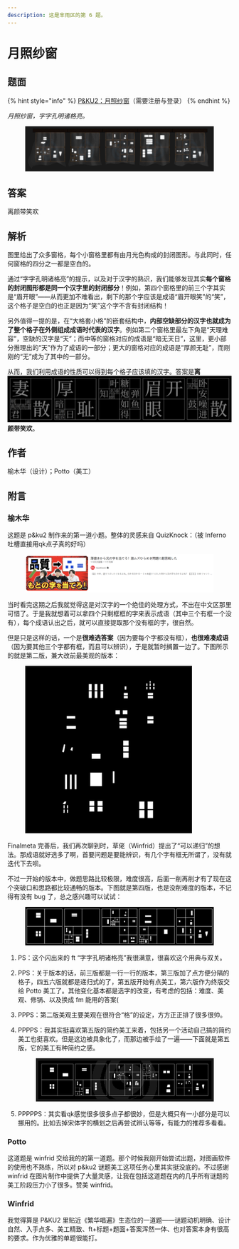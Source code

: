 ```yaml
---
description: 这是芈雨区的第 6 题。
---
```


# 月照纱窗

## 题面

{% hint style="info" %}
[P\&KU2：月照纱窗](https://pnku2.pkupuzzle.art/#/game/miyu/prob\_06)（需要注册与登录）
{% endhint %}

_月照纱窗，字字孔明诸格亮。_

<figure><img src="../../../.gitbook/assets/image (151).png" alt=""><figcaption></figcaption></figure>

## 答案

离颜带笑欢

## 解析

图里给出了众多窗格，每个小窗格里都有由月光色构成的封闭图形。与此同时，任何窗格的四分之一都是空白的。

通过“字字孔明诸格亮”的提示，以及对于汉字的熟识，我们能够发现其实**每个窗格的封闭图形都是同一个汉字里的封闭部分**！例如，第四个窗格里的前三个字其实是“眉开眼”——从而更加不难看出，剩下的那个字应该是成语“眉开眼笑”的“笑”，这个格子是空白的也正是因为“笑”这个字不含有封闭结构！

另外值得一提的是，在“大格套小格”的嵌套结构中，**内部空缺部分的汉字也就成为了整个格子在外侧组成成语时代表的汉字**。例如第二个窗格里最左下角是“天理难容”，空缺的汉字是“天”；而中等的窗格对应的成语是“暗无天日”，这里，更小部分推理出的“天”作为了成语的一部分；更大的窗格对应的成语是“厚颜无耻”，而刚刚的“无”成为了其中的一部分。

从而，我们利用成语的性质可以得到每个格子应该填的汉字。答案是**离**![](../../../.gitbook/assets/image-20230112114612586.png)**颜带笑欢**。



## 作者

榆木华（设计）；Potto（美工）

## 附言

### 榆木华

这题是 p\&ku2 制作来的第一道小题。整体的灵感来自 QuizKnock：（被 Inferno 吐槽直接用qk点子真的好吗）

<figure><img src="../../../.gitbook/assets/image-20230112120525631.png" alt=""><figcaption></figcaption></figure>

当时看完这期之后我就觉得这是对汉字的一个绝佳的处理方式，不出在中文区那里可惜了。于是我就想着可以拿四个只剩框框的字来表示成语（其中三个有框一个没有），每个成语认出之后，就可以直接提取那个没有框的字，很自然。

但是只是这样的话，一个是**很难选答案**（因为要每个字都没有框），**也很难凑成语**（因为要其他三个字都有框，而且可以辨识），于是就暂时搁置一边了。下图所示的就是第二版，兼大改前最美观的版本：

<figure><img src="../../../.gitbook/assets/image-20230112120637338.png" alt="" width="375"><figcaption></figcaption></figure>

Finalmeta 完善后，我们再次聊到时，草佬（Winfrid）提出了“可以递归”的想法。那成语就好选多了啊，首要问题是要能辨识，有几个字有框无所谓了，没有就迭代下去呗。

不过一开始的版本中，做题思路比较极限，难度很高，后面一削再削才有了现在这个突破口和思路都比较通畅的版本。下图就是第四版，也是没削难度的版本，不记得有没有 bug 了，总之感兴趣可以试试：

<figure><img src="../../../.gitbook/assets/image-20230112120947705 (1).png" alt=""><figcaption></figcaption></figure>

1. PS：这个闪出来的 ft “字字孔明诸格亮”我很满意，很喜欢这个用典与双关。
2. PPS：关于版本的话，前三版都是一行一行的版本，第三版加了点方便分隔的格子，四五六版就都是递归式的了，第五版开始有点美工，第六版作为终版交给 Potto 美工了。其他变化基本都是选字的改变，有考虑的包括：难度、美观、修锅、以及换成 fm 能用的答案(
3. PPPS：第二版美观主要美观在很符合“格”的设定，方方正正排了很多很帅。
4.  PPPPS：我其实挺喜欢第五版的简约美工来着，包括另一个活动自己搞的简约美工也挺喜欢。但是这边被具象化了，而那边被手绘了一遍——下面就是第五版，它的美工有种简约之感。

    <figure><img src="../../../.gitbook/assets/image-20230112123937725.png" alt=""><figcaption></figcaption></figure>
5. PPPPPS：其实看qk感觉很多很多点子都很妙，但是大概只有一小部分是可以挪用的。比如去掉宋体字的横划之后再尝试辨认等等，有能力的推荐多看看。

### Potto

这道题是 winfrid 交给我的的第一道题。那个时候我刚开始尝试出题，对图画软件的使用也不熟练，所以对 p\&ku2 谜题美工这项任务心里其实挺没底的。不过感谢 winfrid 在图片制作中提供了大量灵感，让我在包括这道题在内的几乎所有谜题的美工阶段压力小了很多。赞美 winfrid。

### Winfrid

我觉得算是 P\&KU2 里贴近《繁华唱遍》生态位的一道题——谜题动机明确、设计自然、入手点多、美工精致、ft+标题+题面+答案浑然一体、也对答案本身有很高的要求。作为优雅的单题很能打。
